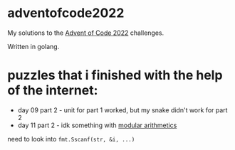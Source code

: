 # adventofcode2022

My solutions to the [Advent of Code 2022](https://adventofcode.com/2022)
challenges.

Written in golang.

# puzzles that i finished with the help of the internet:

- day 09 part 2 - unit for part 1 worked, but my snake didn't work for part 2
- day 11 part 2 - idk something with
  [modular arithmetics](https://en.wikipedia.org/wiki/Modular_arithmetic)

need to look into `fmt.Sscanf(str, &i, ...)`
